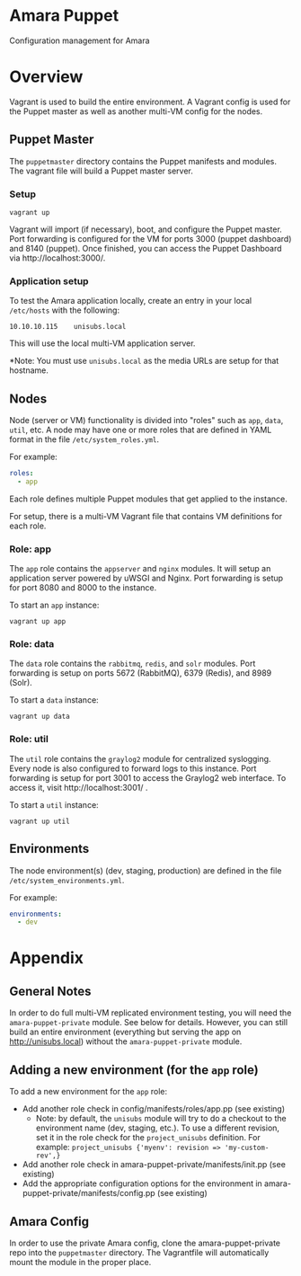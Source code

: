 # Amara Puppet

Configuration management for Amara

# Overview

Vagrant is used to build the entire environment.  A Vagrant config is used for the Puppet master as well as another multi-VM config for the nodes.

## Puppet Master

The `puppetmaster` directory contains the Puppet manifests and modules.  The vagrant file will build a Puppet master server.

### Setup

`vagrant up`

Vagrant will import (if necessary), boot, and configure the Puppet master.  Port forwarding is configured for the VM for ports 3000 (puppet dashboard) and 8140 (puppet).  Once finished, you can access the Puppet Dashboard via http://localhost:3000/.

### Application setup

To test the Amara application locally, create an entry in your local `/etc/hosts` with the following:

`10.10.10.115    unisubs.local`

This will use the local multi-VM application server.

*Note: You must use `unisubs.local` as the media URLs are setup for that hostname.

## Nodes

Node (server or VM) functionality is divided into "roles" such as `app`, `data`, `util`, etc.  A node may have one or more roles that are defined in YAML format in the file `/etc/system_roles.yml`.

For example:

```yaml
roles:
  - app
```

Each role defines multiple Puppet modules that get applied to the instance.

For setup, there is a multi-VM Vagrant file that contains VM definitions for each role.

### Role: app

The `app` role contains the `appserver` and `nginx` modules.  It will setup an application server powered by uWSGI and Nginx.  Port forwarding is setup for port 8080 and 8000 to the instance.

To start an `app` instance:

`vagrant up app`

### Role: data

The `data` role contains the `rabbitmq`, `redis`, and `solr` modules.  Port forwarding is setup on ports 5672 (RabbitMQ), 6379 (Redis), and 8989 (Solr).

To start a `data` instance:

`vagrant up data`

### Role: util

The `util` role contains the `graylog2` module for centralized syslogging.  Every node is also configured to forward logs to this instance.  Port forwarding is setup for port 3001 to access the Graylog2 web interface.  To access it, visit http://localhost:3001/ .

To start a `util` instance:

`vagrant up util`

## Environments

The node environment(s) (dev, staging, production) are defined in the file `/etc/system_environments.yml`.

For example:
```yaml
environments:
  - dev
```

# Appendix

## General Notes

In order to do full multi-VM replicated environment testing, you will need the `amara-puppet-private` module.  See below for details.  However, you can still build an entire environment (everything but serving the app on http://unisubs.local) without the `amara-puppet-private` module.

## Adding a new environment (for the `app` role)

To add a new environment for the `app` role:

* Add another role check in config/manifests/roles/app.pp (see existing)
  * Note: by default, the `unisubs` module will try to do a checkout to the environment name (dev, staging, etc.).  To use a different revision, set it in the role check for the `project_unisubs` definition.  For example: `project_unisubs {'myenv': revision => 'my-custom-rev',}`
* Add another role check in amara-puppet-private/manifests/init.pp (see existing)
* Add the appropriate configuration options for the environment in amara-puppet-private/manifests/config.pp (see existing)

## Amara Config
In order to use the private Amara config, clone the amara-puppet-private repo into the `puppetmaster` directory.  The Vagrantfile will automatically mount the module in the proper place.
